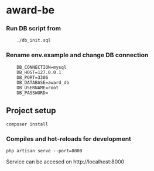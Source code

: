 # award-be

### Run DB script from
```
    ./db_init.sql
```

### Rename env.example and change DB connection
```
    DB_CONNECTION=mysql
    DB_HOST=127.0.0.1
    DB_PORT=3306
    DB_DATABASE=award_db
    DB_USERNAME=root
    DB_PASSWORD=
```

## Project setup
```
composer install
```

### Compiles and hot-reloads for development
```
php artisan serve --port=8000
```

Service can be accesed on http://localhost:8000
